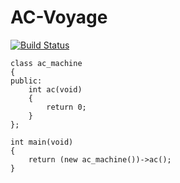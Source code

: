 # AC-Voyage
[![Build Status](https://travis-ci.com/ac-voyage/ac-voyage.svg?branch=master)](https://travis-ci.com/ac-voyage/ac-voyage)


``` cpp{12}
class ac_machine
{
public:
    int ac(void)
    {
        return 0;
    }
};

int main(void)
{
    return (new ac_machine())->ac();
}
```

